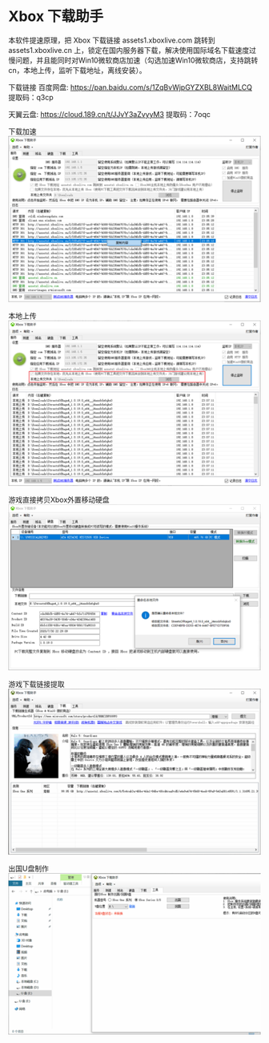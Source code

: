 # Xbox 下载助手

本软件提速原理，把 Xbox 下载链接 assets1.xboxlive.com 跳转到 assets1.xboxlive.cn 上，锁定在国内服务器下载，解决使用国际域名下载速度过慢问题，并且能同时对Win10微软商店加速（勾选加速Win10微软商店，支持跳转cn，本地上传，监听下载地址，离线安装）。

下载链接
百度网盘: https://pan.baidu.com/s/1ZqBvWjpGYZXBL8WaitMLCQ 提取码：q3cp 

天翼云盘: https://cloud.189.cn/t/JJvY3aZvyyM3 提取码：7oqc 

下载加速
![下载加速](doc/1.png)

本地上传
![本地上传](doc/2.png)

游戏直接拷贝Xbox外置移动硬盘
![游戏直接传入Xbox外置移动硬盘](doc/3.png)

游戏下载链接提取
![游戏下载链接提取](doc/4.gif)

出国U盘制作
![出国U盘制作](doc/5.gif)
